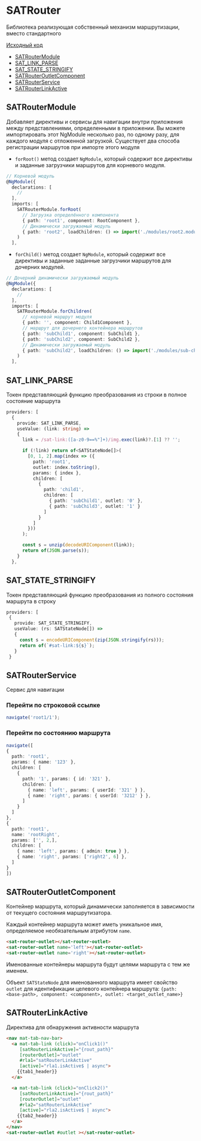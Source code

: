 # SATRouter
Библиотека реализующая собственный механизм маршрутизации, вместо стандартного

[Исходный код](https://github.com/AlexanderZhelnin/Angular-SAT-Router)

* [SATRouterModule](#satroutermodule)
* [SAT_LINK_PARSE](#sat_link_parse)
* [SAT_STATE_STRINGIFY](#sat_state_stringify)
* [SATRouterOutletComponent](#satrouteroutletcomponent)
* [SATRouterService](#satrouterservice)
* [SATRouterLinkActive](#satrouterlinkactive)

## SATRouterModule
Добавляет директивы и сервисы для навигации внутри приложения между представлениями, определенными в приложении. Вы можете импортировать этот NgModule несколько раз, по одному разу, для каждого модуля с отложенной загрузкой.
Существует два способа регистрации маршрутов при импорте этого модуля
* `forRoot()` метод создает `NgModule`, который содержит все директивы и заданные загрузчики маршрутов для корневого модуля.
```ts
// Корневой модуль
@NgModule({
  declarations: [
    //
  ],
  imports: [    
    SATRouterModule.forRoot(
      // Загрузка определённого компонента
      { path: 'root1', component: RootComponent },
      // Динамически загружаемый модуль
      { path: 'root2', loadChildren: () => import('./modules/root2.module').then(_ => _.Root2Module) }
    )
  ],
```
* `forChild()` метод создает `NgModule`, который содержит все директивы и заданные заданные загрузчики  маршрутов
для дочерних модулей.
```ts
// Дочерний динамически загружаемый модуль
@NgModule({
  declarations: [
    //
  ],
  imports: [    
    SATRouterModule.forChildren(
      // корневой маршрут модуля
      { path: '', component: Child1Component },
      // маршрут для дочернего контейнера маршрутов
      { path: 'subChild1', component: SubChild1 },
      { path: 'subChild2', component: SubChild2 },
      // Динамически загружаемый модуль
      { path: 'subChild2', loadChildren: () => import('./modules/sub-child2.module').then(_ => _.SubChild2dModule) }
    )
  ],
```

## SAT_LINK_PARSE
Токен представляющий функцию преобразования из строки в полное состояние маршрута
```ts
providers: [
  {
    provide: SAT_LINK_PARSE,
    useValue: (link: string) =>
    {
      link = /sat-link:([a-z0-9==%"]+)/img.exec(link)?.[1] ?? '';

      if (!link) return of<SATStateNode[]>(
        [0, 1, 2].map(index => ({
          path: 'root1',
          outlet: index.toString(),
          params: { index },
          children: [
            {
              path: 'child1',
              children: [
                { path: 'subChild1', outlet: '0' },
                { path: 'subChild3', outlet: '1' }
              ]
            }
          ]
        }))
      );

      const s = unzip(decodeURIComponent(link));
      return of(JSON.parse(s));
    }
  },
```
## SAT_STATE_STRINGIFY
Токен представляющий функцию преобразования из полного состояния маршрута в строку
```ts
providers: [
 {
   provide: SAT_STATE_STRINGIFY,
   useValue: (rs: SATStateNode[]) =>
   {
     const s = encodeURIComponent(zip(JSON.stringify(rs)));
     return of(`#sat-link:${s}`);
   }
 }
```

## SATRouterService
Сервис для навигации
### Перейти по строковой ссылке
```ts
navigate('root1/1');
```
### Перейти по состоянию маршрута
```ts
navigate([
{
  path: 'root1',
  params: { name: '123' },
  children: [
    {
      path: '1', params: { id: '321' },
      children: [
        { name: 'left', params: { userId: '321' } },
        { name: 'right', params: { userId: '3212' } },
      ]
    }
  ]
},
{
  path: 'root1',
  name: 'rootRight',
  params: ['', 2,],
  children: [
    { name: 'left', params: { admin: true } },
    { name: 'right', params: ['right2', 6] },
  ]
}
])
```

## SATRouterOutletComponent
Контейнер маршрута, который динамически заполняется в зависимости от текущего состояния маршрутизатора.

Каждый контейнер маршрута может иметь уникальное имя, определяемое необязательным атрибутом `name`.
```html
<sat-router-outlet></sat-router-outlet>
<sat-router-outlet name='left'></sat-router-outlet>
<sat-router-outlet name='right'></sat-router-outlet>
```
Именованные контейнеры маршрута будут целями маршрута с тем же именем.

Объект `SATStateNode` для именованного маршрута имеет свойство `outlet` для идентификации целевого контейнера маршрута:
`{path: <base-path>, component: <component>, outlet: <target_outlet_name>}`


## SATRouterLinkActive
Директива для обнаружения активности маршрута
```html
<nav mat-tab-nav-bar>
  <a mat-tab-link (click)="onClick1()" 
     [satRouterLinkActive]="{rout_path}"
     [routerOutlet]="outlet" 
     #rla1="satRouterLinkActive"
     [active]="rla1.isActive$ | async">
    {{tab1_header}}
  </a>

  <a mat-tab-link (click)="onClick2()" 
     [satRouterLinkActive]="{rout_path}"
     [routerOutlet]="outlet"
     #rla2="satRouterLinkActive"
     [active]="rla2.isActive$ | async">
    {{tab2_header}}
  </a>
</nav>
<sat-router-outlet #outlet ></sat-router-outlet>
```
